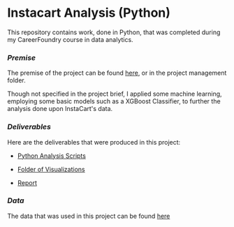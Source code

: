 # Instacart Analysis (Python)

This repository contains work, done in Python, that was completed during my CareerFoundry course in data analytics. 

### *Premise*

The premise of the project can be found [here](/Project%20Management/A4_Data_Project%20Brief.pdf), or in the project management folder. 

Though not specified in the project brief, I applied some machine learning, employing some basic models such as a XGBoost Classifier, to further the analysis done upon InstaCart's data. 

### *Deliverables*

Here are the deliverables that were produced in this project:

  - [Python Analysis Scripts](/Python%20Scripts/)

  - [Folder of Visualizations](/Visualizations/)

  - [Report](/Report_InstaCart_Data_Analysis.xlsx)
  

### *Data*

The data that was used in this project can be found [here](https://www.instacart.com/datasets/grocery-shopping-2017)

